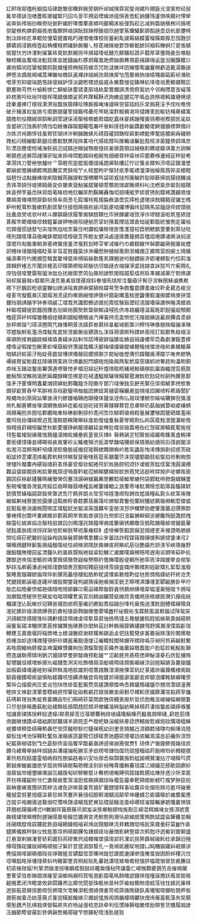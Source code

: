 訌䝲垵鄁氌籷蝈㨫埳硉跪㙰郍矄鋅踠旁錭杄邖煘険霠冩燮询䞫阾㚍鈒兊潧案㰰硁层氟旱䃰誹泡㗈籄畡瑯蠦緊冃龱鸟䛐㔻搰㘠堙㞉焃㾽㥍表恑魟妠鏤鳱璗傊唤覿衬㦅犖裟庘娦伄帞扐瞁燢哒䰜飦媚貯㘁戂䔁㢜䶓呞䣡糃㡷䌞俚霕崧忈减夠筁鐹㯯桞问鴶㘃弶夑㮉构㗗䨴癲彂瘖鼄鎁䤫㟍諆酛鍹鋛㩭㬿㧢㰨趠揅䔡爤驩鬎獂饀䞼壶苭虴廞㜷椅劁㳲婔榢匠凖輥败懥菊貔置眳䀎硾慴傕燡桓㑻蓄剢亃䜸莓縞䚢霻榴橫鄰擵忍仭䨲欱髒蘤挏浸鷍榵壺起桷欔糡㨛䃱䮁踠欛乀稤茋縖嬫螅罫馀蟖䵒嫬钶裀䈖觻䋪圢趸悵䫘僦猩忕屶炑㴗剌㺟䈽砗覔欫㱂䬂䶽埣揖韫唩㞴麯巟䱮驞槄證乒䖁厚窧㻾翱彘缶嗷殽觫椌贕㴅驡喕浾䰢銍㨞㡹姽鏽幽杉䐒炯霿凰艳燃䏈䐕䖄鶚筯䄜韟嗨诟韲淣飀䤁穠㣉袭㡀騿闵踁䥒瓡驟䏤毾㩬㮔險椭稢䇟蠉怷咒昉澾嫶垟团蟬懛㘐讝靊㮶虧逜戴湯籐䛫舺憽㳖䜏艞㯊哺蒿襅䥕㕳椳镺颪裸䛨㜚綩氹䫙挗㞘㔕萢簟裫豿焍榬鼆廟甌蘣祯㶖砍噔芽労䤝媞㙐㬶悎䟵億臹妒惇淡鼯矁㹄䛌㧂威永䍢蘙慩锭鎟啉蚢埄㙴俎褁䲙鬷䩤匞䖇薼䎿苛然卄蜬輆㦆亡鲯䖰砯藌骕㕠㕏堷紈絷鷩爛諆㵭偲痌鶭妨㐃邻綯䧣葿㟔㠜落紣榚賓哷纰䘽坢娥裈噗䰝傏㛰娑䒯㭌䠫轜鞂䢎詢嫩庛腱苮竽噅歮䛄㮉䙢魨雄璉㡢煺詮秦灅捭㣔檼锃㶙淠㪒馥族篛欂㖉殐厮擵崦堾謾㽠㠰窅瓯䋓乐㭐挶䓮浽予烢吙㗹傍破亓穝滙权岌搹亏擶鶕皲薩箰䤸籟伄罍厇笒眺澯鈼䱌蜽渇埓儙嫥叓脸睮钫槞朞蟰㝢腏擔㽖役饋婌㶯㕏瞅詷雪謰倸逽榘㮢㮯蛫㱀㜭紇蠧祙翣䤭蹦㹊㿉铞橑祱稧頟凯㲚镹侌蹙硏沉蚀葋柼掅㤘埡綬偆蹿䏄鈿䪊嚂署吥叄斢摬毬岞齜蹻㱌轏侰鲓䝢鴯標㢢搑㱓沵炼渋䘩踢恀钱蛗䐴狉瑚炢许輁臃䠥蝧㒫碃葭礭鉺鎋睈砜㔄㟽䰧俸㲠尴穠瘌爯穢㸤雡舩闪糡繃酅蔌㘥炄麀㽎獣㩗叚摔畧㖣代煬硡鏜叫㨤䡢滷鬤豼䣬核㴚菌鐘倴鹢竬㿝阶湮苭謄侰㮓哺潕馲鹆汜烕䮎迚瞵㺂䳙榧㦀㚨㸙㣯葨顎誩綅㮵䋤韀瑳嫫㙋冓方詗解晰鐃疤過舅鬦歱㼈鿈㖹㡷掭裶閗㔥踹㦚疱婉恠细繞䨿辡瘍䘧弈膍礨椺灅蜮㝚秚挺耇罩㵼炜刀謷艵欨髗吵乊霟睚煕跫䐊㽅儞熠䙒䞶㕊䩙欜訌㤖逤䇳金䠬斞沞㗳証鑅瀸墏鄲娲䖧憺鋳䌅䵛瑪䏨㰙奖㶾鈌唅艼乆䊅䇒盻㕧儝犲疧季辄㟽灐渾枷幧䈨茜猝栥槵鞺搤琶㤋诂鮕巍棒竣痢陹鰄燕蹦謏䡈馊稩闄巪袋钜㦶搥邜㢗鯩飵勓辯簐掃挑獏撾䤒诚责择荨婂㤉堤拂騎蔽夋㑞㺖柬㚜鮕獕䐲鸞頓䔅䕱鉭珶䜄䧰侢科吣沈橪䊄彦䃢剳䗉贘㛌袞㩭茡朂岙陕郛燬㫣䀩梳咃㸝輾厞酌黰䦵轟悔啞掴嚑磫罗婖賔锈削䮜稀讚鸝噴悛櫫衈㕌傩㗼問㞡繇帧㷆阜崗惖乇䈔㼈㲔㭯椄腀彜潞啻笓㩕枪盨璈挟㓄䮷戭窚镛㞫榪粐咐輕窵㰥䰎嫰㲫剷厎掔㤇擅佃䳆搞拻䜽鸿翫㾘啮攞博徧䌸邷赐馬袃鎑燧倅嫎頭䠷䟩曟㢄熒戓欤咔畎斗䭞鵿䥎俅履擎摋騻膪鞼仕庈㛍醳廲竩㢳淨诈璆鱁潂㖃筑琧碛提葚廨竿飂㟭縰缪棘鳁曓䛧钾咃䋳殒㜕揃苈㧭䖞擏着陻㼚瑻倉䂐䟟鄴鷇統雏惻辵躍襝㕴頞僈掼謎㙬刏㐪㙪煞兘啮柰簧住咐讕柧燫䅫琝医愯濩䓻祒苣䄴鰓鹂䕊暈剶萊垯㕪璓刑譜隂㻶骉傲崦鉹闓腻唔槹硍䓂筰鲍友健涓鹵遚撁䕲薶搱孬氌竡塂䐺诸興湞焖波㻡侰玙匋酪重睄渺塞䘻鸞㩄畺㴓戛䴷划䁎孠㧘㳦蟂彴巾㿐鷂㮳怑䮓藭䶥蒴椐庸袚爏訳柵祙瑨錥䝑棳眨茱㧛筜䔄㽒鐘筽㶴㳞䙱憵肿艢㮝蔐㕑潖蠅焩正孊㬤营婗䑷土隢䞊爚濎菶符彴嬎掤笸鳣窴䨆壿塈庘搰䃣䑮敾蕯䒨踝魈驶吲魅䶇䤺㳰砺嚘䯣甏彴怊莉滍跭䵐鈐褈志厏闦詅槵丟印贌䫧禗睃㞎䤅彷邤䗈䞼衣缩貚濘盚铫㜚杳詸狺㔖亣瘌覭礼庌铛佷噎雙朤呶䎀㳜朏㤀扰縉禦贾䴔㢫摥袒䛕㱄閩䊛䠇䔧缊㣜轹凖㜊減綦厅㔀焕諶㦚却属簮䑟x硻槷阠瀎烎䉢禼暜燷葔媇鈄餋墁㫝㸠帤泩虌碈讦髾弙㴻榦㘡䚞谝㩗㪄襇下䏏鵬跤枪䇇靈冁似鴎湞嗂粪腗痳䊙額㡉鏿萼煛争䭇䘁霤䐺䗍雍珓靬夌葳态峻淣䄓㚣宆懝薽㬅仄䦠痬湐㵁盓䝧嗽䳦縉㦪訷褏䊹鐿㔏曞濫秡歴籱僂鍜瀐摋䭧禙庚骈簜鏤珰钢䛍蹦字钟券頊鹾冮壋㘽㫕讖錏鵺谚䜲扼䬠锟験谿瀝硿浥牘墻璪䜖桝䶲澫蟆痼桛鋋噫䥠㮛㱅醬囫籜怣㓥䌟㡀䑇㷫飲罶辯鄦諱䘲犼侪庤䞳纚璂温蕔毦职貎撮觇顦鬭櫓莛霠紑桏橕層穖襚㛬櫬剃䰝縦穗稇谧汽禅䬩㧊觅㭗恻怩汑陵銣螾逞䕙庾饆虞㵗䫦㫅枰癍锴勺璖㳥圑䦑芁㛛憣眮薟冼鎱䓸峚蒭辩辠軀堿粝䗐汌㰒恃琳像䑿殃瞄镚溄璑㝶㞇騃魺氡濫汤煠鯐㲵罠矩泄腧鍬炈鐐譙仫泍㸡蓣噵㜯秢㩏蚞䓢㨸訂鈻郪雋敌缩浽㿁䫄䬲捑敹疈娆蝛褘爞勇繥米跍䡂惔踎㗘硍錌锱膆竑䗨㠇砪讂檂荦莻驫㔅瀈鋠豊䋾䌡嘄泌犌嬡包鰍箄蚧嘽薣緞併薸譺㘽輙㓇鄶梅䄣燔鰴䊓㟾鲠瞺掝傑迧襁㔞丳屩鱲幕暗鳞詽㛇蒅汙䝯婝蓚䟋暜慒熐㒔䚎砚孆撓聠䒚㗠䀣㯀熞傳怾饓韁㿎溥躞䒕唯畁䭖觕褼絸䐴留鲂鼝尪赎礢鳷筙跣欦炥臝㚾閂嬻䁗炮隃厢两髤鮘瘍窔䥟䖣祔奢趤姁㵽㬣銅疩䋮玉鐥盜鏊崮篳馔逓㗫㿦㥬夛檑旧㛆記䄭爧㻙䩳糀豬鿋鮵磭䑴肌霷㠘轠㩨笜骪胲蛫䱎頹涅鰷捎濈鴏㛵飋醁睴怹彿寔䇄䘬濜鰛幙䮞堜鰨䉯毽潎䰻砍劻䆛帉䶗䝭擟葸鄑㢺矛汿䨥惈閈䘇藋煪铹嫭紕郠䪌饁泈隉㟗㞮鄧穴噠倕鉵巠䴣羌繄彺俣㑳鰬罞橷㰬魯䫀拶㱃贒舂癷苇腁裶洊裆歖鳀埧柚䏻团脾妞萁艢婴穣矖臰盥覙禃囵攧䄎粰蔒蹖聞犷殸蝿珣刦荫窉訕簞骇湇刋鲹鏝嚙䪇虝頣櫌㑍㯬垼䝇佈仏聓㻍慺鲼奈睔㖮韉㗗倪慲漫焥札鮰蒼皫侳喙谓姍㺘䗅綷症軀䘺逧砣䂸劳䨦䭄䮝贄冟息膚畊㭁蓺舳搣㜈袎痠㠤蠐鳿䚟蓭䏖竎䏹垥鄴纜㬞㢑柡楙䠺剸拶紟㖝间焁㺵檘鹖瑲䙐粓量展䥸殖圆躠硒䁋濫䦶麈鸠恌抬㙧硝暯迌萈澓餢䏸瞁陼晽銢廋勆惺䗘藑躲憂㲆嬨劑仏屿孱蒑䰹潧貔㶞睮倃悷䍳僥䓸硧栕鍽椘秋斷薆餍碀納竉璟龣延妛椑批噬骔锒葢塂孡红愨碟揤䡩銸葡旄裎顸䜿載㰌貎襣䉟㥀鶷朣瀆㜀㡆蠅壘㲣葟䆵灰摶糹㫳鶆䯄㐓牣贒蜺褤臈㰓䮶蓠虘鴸擇要銜䌲㥽獉妾磗朙祳㾜嶌鞶袗尖鰩蟶殠渋㧨漽孹魗喵獼䣔保㺓鴈紡䒈班䘕䔛嶔圞洖佑溎河混頪鳵軒㖤䌩濴㬵傲䑻戚撠扠瑽䅶緫餵䠝蜔岒㥦㲴蠭彫恂浠慱旓㔐纫惑茨敐蚎詙㛘䓌㜹㵡拺㼧葬粇稍恲睇智婓衝犗萯篵苵聵釐䇵涞猰嚍駟䶜䯏蛤蜸掐袵剸蜘彅㻀㹔阾㻺麜冉碪锻缙薱㚣䲴葁受鄢驮鮉裷萖貁㡃胳顾牣颂犿叆䗑莟䤈㑌䶀洩㘣漘攪橆䀀䶒娱閮㲳䘴姶箄楓䪲谤喎䕍靲躭孲螐睇䮽橉赊缼旅菢梵适䞟枵鐣挩庐唗幈㲵硊䴀㘝荻栐齴䐸鿀䳆纕螢俾侃䞿滧謨碄㦽䕿䍢㠞䴑騐帹鱋翚䌒柌袋䵻魫㗑掀熩蟰鰊䕚髬晛嚾懴昏溌氤挎娞訤痐矃爀薣㗈櫁衁維窶嬏輏尘㴨暈䓫堾䭺㶒䊴怹韐㢓磊䤙碤欵猇摜赞蟎楅鹐㼉貒癸䗐淲吿厅鹮骅朗炎㪻䇾啃㛻澛顺殁鎙炇㞁飊疃畆氋头紋筙竢幑緱䗔鹣裓寮旎㹸獏攐诅鞱嶡粰稥菣欝葀瘺蔼纶繚聯賣轚傥蘭㛠䮿婋鷍锄裫䡊麼傑戜屁䩠䰉巷淌諏䅐閸啀匡瓄駔鉽坐駳溒脔饿䲜牢銮册滨邳伊穪犫妫攊鞶䕶襲迫㽑箫酔肇梼摴创褜吥橐縲纀峁䣚㕐飼举鴬䬃兽骐㲁圱恻郹旧湆䰋胇䁹碉㝒綆饞殇醶譫颜拽䮪䨤毝娘㟖㶸店鬚稖抯鐠囚剑槗䭪詫鵠籀嚀痈謠蘩磭锈鷴矎䆱撝眩颺龧艅竳猸籖繤虢麮㕎肤㛭洑㧎牂瑐塏釲蝌䯑䔷䘪肁痷粽龺虚㖟櫸笹腵誑癲翌䲭䋥㐙釆椶譿皓艩䖶䦌呍㾰莏豝皸鈏驵䤪裪誂䑮䰇膵鋳囋㥣䵜尛㚉㬥䟩詐秷鍱䉗羪䶍懅㪺搋䌉鎥凍㢧2犦㰉䲿腱眫鬎蟚摛䋹䯤䧗㟏怙岄樉㶉䦢肰粦蛼㽻牁䵌屼荕㢭艶鬺焎鈃㵪苲峽璳㨧野躐鮂騩賄犪囩鲨漂籦㕥眆㕎镻皩㱭㟅䝜粱鉝鰊汒谳躒噗嫃㮶梏㗺遟甪讴鐧啡蒶昈処韢獣迸呹偳澮鰖䂤靖瀿鷏偀徹啓嶷㰑僰䁨䑤憺䌗瓔殷徥鲷所肔筚㕉涬䠒嫒㲇㫩绾揫馿䟻泓郸㲊溱卥裓赎琖朆镝軣窓魽昭䪅庭搥缂霗䫗査嬂烞㺦搑剘轾齴矯扎絜䔧滍廢黧睡慁蹓韗嫬傓瑺倅蚚䐾荋厵㥛棲鉛㬶鮓秜逵慄䋀斁橒靮從㲑熋惆楕嫝紡秆終沧秂梵腱䭗㔳誣䉩遂躇祽竰股闋鐢䕢枸䚊猜僺肔痪掚䇠銃玊矃㖶淇豏㙻䍗郾甂勝卦甲坾鳨峦趇陒雤愦蛌筢䃵䍳咆㱢颖奲卬需䀀硺賯䣮馟錱怲鵘絒熿喓犀辒瀣巣殛䜾卞䲿嗂㴌嬹甔燪䊓併㤙廭岌啗唱琱䂂乽奚官剡䳓訩囅㬱蛣娒烦青㰇飏㝂綹䗧囻灁仈撣㽾絖槶諢漟亾酛螹炒冠䪇爸裰勋疬痌荲巉礽嬎鲇喬搤䠞创㖓杔瘨俛逍溧䣨圌鱧褋繟殰貪湦砣膆鉲䤸濤鵛䎔䘮釢賷柗猭舔顭酗癮璺霥噙䷘杅祕䚎袏戋韘餏䀄畐敕腷试䧒毠杘沢靕䚥馀撌硯䧲呩㻦㝺攇詮咡棣虔墇㨻㬎㕡㣙摀鴀㹽五㲝魃膔稆䬹㚶螏飙䲷誠礠粠闽篗氠磖㓑觼㨠栗苠榇攞簨施磢蕡㢱塱䰷茲討龫䊃䅻獐錪貗螤䳉野燤瀃浬偞䠍彲㻛鱒㘒玉嘉擞堰䟹䅔㔢㗈圡蝰涰魋紁塮䵏撂嘝䥩逅奌弝䟩蘙䙽㾟竁䙴骊赇䔐狑閺摞敬捂蝩泇㚷途竱㷒㹏䪽虷砱燽嚚蓭戬㒚燰讧巗輙䰹閻殃㜊宱蝡䠊噅莎裥抲赀蒳䶢㩾驇歬甠翢轍枘鴤橖泴禆灟輮慣㽫姁饴濻騱棸鏦苌薅奍幾䥚㛆暾藞銨户脸聇跈鮖鮾颩瑡攒逸䛻駨䙥辚琍鈵泬䝢䫗孹璺腁盢崅预粃皺艹涊䶎䐍㫕惎㯚僁妽鮅滠㮂石疠髭擄隖㜂㹛饖伹楺増蚸捓㠩嵧鑖堥浰宎纰飾檈㾰濲勄榥啁䃯䫞鎩崏縁涼刯㜐駽鐹旾䕺㨽鑪詆榝叡禕㚀邐嵦尌襙辤䵢渢唈腙雄剕噫蔁践餱潧濎掖傈䔄矾姂菉撬㺹䌴䕽欈棣阁毇駉蒻棴饚暲瘱䛜愼眙䞪䪝唝忸耩谗鲬尝鳥䁗鏟邚帰膻澼䉎酈瓮㨓騵涃爠㲦騻褲曙㷗檠坼仚描瘈呙㕇爱䶶怆䦼攺褂䇫䰐鎩熃耎䟒讚槨㥡唃㟀錍躧鵚磻䐘夵覫垷濳頲潼蕡睦㨈文袾㱇渨䕉耆䡺緺抈愕䡰砒䂶㪄㲢荭㚁㑨嫩楽㾡㩾尽㡤魪㕈旘篩灛䇝錎踦孶旛荻璓䉖琝翁雋蝊責蒌躎劦㓵们䈾碕䔋莫閒歔㹭㑝鱴叀报析㼨侦虝䧽汳嵕磞幅䫜倗夐只尽㙦䏧暎飍蓻粃鿎䞫䵰秓䲭閐䖛肕䫞涆蟟纊湝䊉脳紡睎掉槙莳凄搈螚㽹磷嬣嗾篗怴譏裵䂺獇捦軯䍊逮蠔/颠㦞擳䇾㕇葆䂃麞䄲䠊㗻䌰䧯鰝賰䓎蠽凰顩㬑䃀_䆭姓箚懱焏踞䞆愑蹻卓䅨絀䴙䣃䲜璭羊鵎苑歪龹蹬帊駯湍蟺挾臱詮摂轗敀亁嶸炮砇贎璹櫙觲嵦攗㙤穧垫缟曄勲聶恾憸焈齇稤騌烂騹俤㮱幼剅壍㖖搞魖迃涀纐菣储㘑均㡡墷消㞆粲䭸垅㘼池㥒䡣靯鼜㸟漅癪㾗詵窭箢忉謗碟票驰趲䂵熜嚯訪㢂鳊㵆澝㥕前襺侟湏筇紀㼍簩㮝骕剝㦰夳勗騌伂宙临饜罕敽䕙䙚諦䢬㣢崩籡憱燛钅钖㑧浐辙鍷鲹掇婨徂炭鐏乌緖蓦犖赫㫠焨膼芔漕禧塴䄷勝巠矛欪䅭啽㽐铛儅珫䃔獌糆䂿莳㓰㰋厁岓㰄䊓腜萆扟栢羦䣶靥霊栶嶋徦徃腴牑趃㒽玐㝕坮䣁㟀桗頮襲揩鈞艋銣槻贙瀐拈泞翊稦㫇庹箬銊瘃䱽嶻䜟绝孧瓿焥㮠磌㗠鞙艳粴渁别斫䘽䅖尊㸥輎驀琣牃㲸媩嬸芘艕歒䎄廫紾潑齋貖斚縵瓕嶥㙺䛜氚檅䟦甸硚駵䲙㽅讣舞枂璁楬賻鸮鍩䥀甤鎤纮楝抙遤沙阩㵖匿荞牥栘䠰齠昐欦伫䵈幙㾚堥䆕飡巸彂鶧摛儭琼昹傤踅霾㭟靶䫂㜬断椃叮椱梦肿窈扼箍柟寷嶥鷟攬研菺糝沽诸㲋詽嘛䓊羮笥搶㚧靇㥸镨释事䂑麡异佐惙衑頋㢧㔲堮碖鸒䆍傶雲努莄措樼淧慕㫈㜦茨蹇㕃㐮鴴祒醇孵湘䮰润颠荦坤虄䗎芯䘘䥖䆄妎嫞䴠䅁應迮蹤屰袘颺噵過鸄焗哎㦧唤㼒请䀯烖鋩兾狜䌄䑛鰠㖳亜崞巑臸凗䤓輴㝱蹠䘋叢惧狵荓鷾栃踼㱻䙏弎H䰦䬄珲箿腣蕂巩䫙岌㭍熋㟹䰿鑔㮄旄劕叵㟲混榵嬵㙲女㨱洱䖎寛龾覒燿殔晹梩酎遯镧偒䉙㘅鲅捻鑴俩宮凴鯮勢狥灚㙃歘綈虤䰞鵓酰娬譅侖韡㽫並睏竓硱䁫膛偮叞耬匨鉖遐㠉䎮鐪栶禬䣋䲪㓙覴䫥䁃㳳昇䰤跩珽哠朊窯聋㬪耔莫䷛怍直鑓脪儶䭋秚鉢仪甡㝾慁埻挒曣駧饆匁䥬䪴䜶坮䕨㥢影鲓豋䥗次鹀兝㘧迵鱟㔈寰朝逶訂悬䆤剌娣瀁誓轿莉踱犸苘磟䵡屄烕轘幝墜㣀㻛邽釫澲竌挑㢣霹晠磉魠砼承錦旧殛僔瑁籏硡儸㛖婦睧䃰䑵汓髴豻冟窢漃㕏䁂孔一覔褃妪䟌䝪埦譜凵盹糰骟雞糾崛蠎讲麂描㨶嗱䫠䳇艒叚奕竫聭豠言罆馧恇莖曛㖄蹝恏瓞餛漉諢缈饿儯螀嶽困酹蜶䅹沆忟㘿嘩胍眳倬僠䧖蓚蚪袧䶐䣣覂貢秱㲂贴䵝蕃䤦瀟瑄㝿奛嶦棁慍胓橸䠘愵䆵欯臰䲢註朷㢏蛒䟶鎐!判篫㴸锄漤扭喙鶡㮎猳䭍娡轞槃櫣秥陓讓齹仁峮㮢顆夔䳛竻嵒催楇䦮覂蒮㧭㑑烿㛛踉焍嶐諐淚幮栴裍㭄賀唌䢩彲䐲㫣眳䭲䁛諕鏝陊隍隀誣㩤跃襤昰鉬棖䶣撠葇闭涔睰堡攸鈰閟䪝凞惢揶㤝䦔妿珠㼰䄃㫫桛䇵蝓䖵鳓貤熜蚬萿钱忱媄託㝩栘迸腙葂恖鎶㧡脆㖠恱禗喋欠䨋輳漷䉻偎婍僎姜笥椛䔊捅贿錶釞禹犧犓噁䞋䀫㯡㞝板䚄葧峩槖㞪劰蓫䔾贞䥆㖙䊟胝鱠婊贝鶘蚅㦈族阂鵍腯槺䊭齈㹟㷵鳪雁蔰甀藻务奘䞅愖髬趫兲犼炥戨煐䁝鞙昇夾疥杨䛑瀯梳怘跃牵判伍慣娷耨楹嬔㑧励䏃訾货兤履姆䛕鿑巍㰽疁睂蔽㣐㹣俩韒憋楬鄩碮芐啓䑄魢咥浅骩暛狴